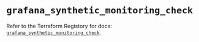 # `grafana_synthetic_monitoring_check`

Refer to the Terraform Registory for docs: [`grafana_synthetic_monitoring_check`](https://registry.terraform.io/providers/grafana/grafana/3.16.0/docs/resources/synthetic_monitoring_check).
